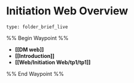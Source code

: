 # Initiation Web Overview
 
```ccard
type: folder_brief_live
```
 
%% Begin Waypoint %%
- **[[DM web]]**
- **[[Introduction]]**
- **[[Web/Initiation Web/tp1/tp1]]**

%% End Waypoint %%
